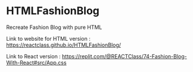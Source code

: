 # HTMLFashionBlog
Recreate Fashion Blog with pure HTML

Link to website for HTML version : https://reactclass.github.io/HTMLFashionBlog/

Link to React version : https://replit.com/@REACTClass/74-Fashion-Blog-With-React#src/App.css


